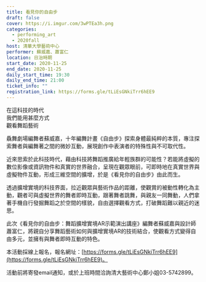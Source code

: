 ```yaml
---
title: 看見你的自由步
draft: false
cover: https://i.imgur.com/3wPTEa3h.png
categories:
  - performing_art
  - 2020fall
host: 清華大學藝術中心
performer: 蘇威嘉、蕭富仁
location: 日治時期
start_date: 2020-11-25
end_date: 2020-11-25
daily_start_time: 19:30
daily_end_time: 21:00
ticket_info: ""
registration_link: https://forms.gle/tLiEsGNkiTrr6hEE9
---
```


在這科技的時代\
我們能用甚麼方式\
觀看舞蹈藝術

驫舞劇場編舞者蘇威嘉，十年編舞計畫《自由步》探索身體最純粹的本質，專注探索舞者與編舞著之間的微妙互動，展現創作中表演者的特殊性與不可取代性。

近來思索於此科技時代，藉由科技將舞蹈推廣給年輕族群的可能性？若能將虛擬的數位影像或資訊物件和真實的世界融合，呈現在觀眾眼前，可即時地在真實世界與虛擬物件互動，形成三維空間的擴增，於是《看見你的自由步》由此而生。

透過擴增實境的科技界面，拉近觀眾與藝術作品的距離，使觀賞的被動性轉化為主動，觀者可與虛擬世界的舞者即時互動，跟著舞者跳舞，與親友一同舞動，人們拿著手機自行發掘舞蹈之於空間的樣貌，自由選擇觀看方式，打破舞蹈難以親近的迷思。

此次《看見你的自由步：舞蹈擴增實境AR示範演出講座》編舞者蘇威嘉與設計師蕭富仁，將親自分享舞蹈藝術如何與擴增實境AR的技術結合，使觀看方式變得自由多元，並擁有與舞者即時互動的特色。



本活動採線上報名，報名網址：[https://forms.gle/tLiEsGNkiTrr6hEE9](https://forms.gle/tLiEsGNkiTrr6hEE9)。

活動前將寄發email通知，或於上班時間洽詢清大藝術中心鄭小姐03-5742899。